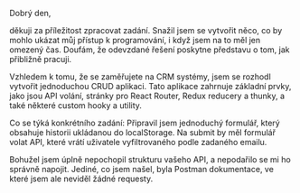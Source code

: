 Dobrý den,

děkuji za příležitost zpracovat zadání. Snažil jsem se vytvořit něco, co by mohlo ukázat můj přístup k programování, i když jsem na to měl jen omezený čas. Doufám, že odevzdané řešení poskytne představu o tom, jak přibližně pracuji.

Vzhledem k tomu, že se zaměřujete na CRM systémy, jsem se rozhodl vytvořit jednoduchou CRUD aplikaci. Tato aplikace zahrnuje základní prvky, jako jsou API volání, stránky pro React Router, Redux reducery a thunky, a také některé custom hooky a utility.

Co se týká konkrétního zadání:
Připravil jsem jednoduchý formulář, který obsahuje historii ukládanou do localStorage. Na submit by měl formulář volat API, které vrátí uživatele vyfiltrovaného podle zadaného emailu.

Bohužel jsem úplně nepochopil strukturu vašeho API, a nepodařilo se mi ho správně napojit. Jediné, co jsem našel, byla Postman dokumentace, ve které jsem ale neviděl žádné requesty.
